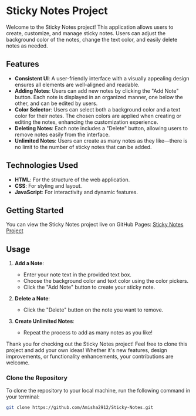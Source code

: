 # Sticky Notes Project

Welcome to the Sticky Notes project! This application allows users to create, customize, and manage sticky notes. Users can adjust the background color of the notes, change the text color, and easily delete notes as needed.

## Features

- **Consistent UI**: A user-friendly interface with a visually appealing design ensures all elements are well-aligned and readable.
- **Adding Notes**: Users can add new notes by clicking the "Add Note" button. Each note is displayed in an organized manner, one below the other, and can be edited by users.
- **Color Selector**: Users can select both a background color and a text color for their notes. The chosen colors are applied when creating or editing the notes, enhancing the customization experience.
- **Deleting Notes**: Each note includes a "Delete" button, allowing users to remove notes easily from the interface.
- **Unlimited Notes**: Users can create as many notes as they like—there is no limit to the number of sticky notes that can be added.

## Technologies Used

- **HTML**: For the structure of the web application.
- **CSS**: For styling and layout.
- **JavaScript**: For interactivity and dynamic features.

## Getting Started

You can view the Sticky Notes project live on GitHub Pages: [Sticky Notes Project](https://your-username.github.io/sticky-notes)

## Usage

1. **Add a Note**: 
   - Enter your note text in the provided text box.
   - Choose the background color and text color using the color pickers.
   - Click the "Add Note" button to create your sticky note.

2. **Delete a Note**: 
   - Click the "Delete" button on the note you want to remove.

3. **Create Unlimited Notes**: 
   - Repeat the process to add as many notes as you like!


Thank you for checking out the Sticky Notes project!
Feel free to clone this project and add your own ideas! Whether it's new features, design improvements, or functionality enhancements, your contributions are welcome.


### Clone the Repository

To clone the repository to your local machine, run the following command in your terminal:

```bash
git clone https://github.com/Amisha2912/Sticky-Notes.git


